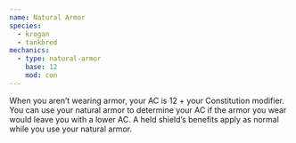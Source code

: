 ```yaml
---
name: Natural Armor
species:
  - krogan
  - tankbred
mechanics:
  - type: natural-armor
    base: 12
    mod: con
---
```

When you aren’t wearing armor, your AC is 12 + your Constitution modifier. You can use your natural armor to
determine your AC if the armor you wear would leave you with a lower AC. A held shield’s benefits apply
as normal while you use your natural armor.
